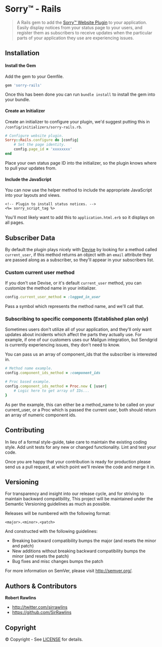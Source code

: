 # Sorry™ - Rails

> A Rails gem to add the [Sorry™ Website Plugin](https://github.com/sorry-app/status-bar) to your application. Easily display notices from your status page to your users, and register them as subscribers to receive updates when the particular parts of your application they use are experiencing issues.

## Installation

#### Install the Gem

Add the gem to your Gemfile.

```ruby
gem 'sorry-rails'
```

Once this has been done you can run `bundle install` to install the gem into your bundle.

#### Create an Initializer

Create an initializer to configure your plugin, we'd suggest putting this in `/config/initializers/sorry-rails.rb`.

```ruby
# Configure website plugin.
Sorry::Rails.configure do |config|
    # Set the page identity.
    config.page_id = 'xxxxxxxx'
end
```

Place your own status page ID into the initializer, so the plugin knows where to pull your updates from.

#### Include the JavaScript

You can now use the helper method to include the appropriate JavaScript into your layouts and views.

```erb
<!-- Plugin to install status notices. -->
<%= sorry_script_tag %>
```

You'll most likely want to add this to `application.html.erb` so it displays on all pages.

## Subscriber Data

By default the plugin plays nicely with [Devise](https://github.com/plataformatec/devise) by looking for a method called `current_user`, if this method returns an object with an `email` attribute they are passed along as a subscriber, so they'll appear in your subscribers list.

### Custom current user method

If you don't use Devise, or it's default `current_user` method, you can customize the method name in your initializer.

```ruby
config.current_user_method = :logged_in_user
```

Pass a symbol which represents the method name, and we'll call that.

### Subscribing to specific components (Established plan only)

Sometimes users don't utilize all of your application, and they'll only want updates about incidents which affect the parts they actually use. For example, if one of our customers uses our Mailgun integration, but Sendgrid is currently experiencing issues, they don't need to know.

You can pass us an array of component_ids that the subscriber is interested in.

```ruby
# Method name example.
config.component_ids_method = :component_ids

# Proc based example.
config.component_ids_method = Proc.new { |user| 
    # Logic here to get array of IDs...
}
```

As per the example, this can either be a method_name to be called on your current_user, or a Proc which is passed the current user, both should return an array of numeric component ids.

## Contributing

In lieu of a formal style-guide, take care to maintain the existing coding style. Add unit tests for any new or changed functionality. Lint and test your code.

Once you are happy that your contribution is ready for production please send us a pull request, at which point we'll review the code and merge it in.

## Versioning

For transparency and insight into our release cycle, and for striving to maintain backward compatibility, This project will be maintained under the Semantic Versioning guidelines as much as possible.

Releases will be numbered with the following format:

`<major>.<minor>.<patch>`

And constructed with the following guidelines:

* Breaking backward compatibility bumps the major (and resets the minor and patch)
* New additions without breaking backward compatibility bumps the minor (and resets the patch)
* Bug fixes and misc changes bumps the patch

For more information on SemVer, please visit <http://semver.org/>.

## Authors & Contributors

**Robert Rawlins**

+ <http://twitter.com/sirrawlins>
+ <https://github.com/SirRawlins>

## Copyright

&copy; Copyright - See [LICENSE](LICENSE.txt) for details.
